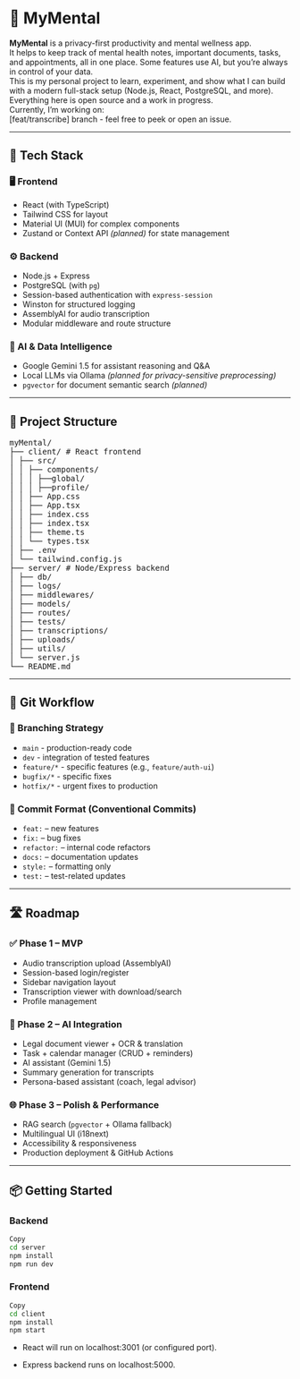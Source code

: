 # 🧠 MyMental

**MyMental** is a privacy-first productivity and mental wellness app.<br>
It helps to keep track of mental health notes, important documents, tasks, and appointments, all in one place. Some features use AI, but you’re always in control of your data.<br>
This is my personal project to learn, experiment, and show what I can build with a modern full-stack setup (Node.js, React, PostgreSQL, and more). Everything here is open source and a work in progress.<br>
Currently, I’m working on:<br>
[feat/transcribe] branch - feel free to peek or open an issue.

---

## 🚀 Tech Stack

### 🖥️ Frontend

-   React (with TypeScript)
-   Tailwind CSS for layout
-   Material UI (MUI) for complex components
-   Zustand or Context API _(planned)_ for state management

### ⚙️ Backend

-   Node.js + Express
-   PostgreSQL (with `pg`)
-   Session-based authentication with `express-session`
-   Winston for structured logging
-   AssemblyAI for audio transcription
-   Modular middleware and route structure

### 🧠 AI & Data Intelligence

-   Google Gemini 1.5 for assistant reasoning and Q&A
-   Local LLMs via Ollama _(planned for privacy-sensitive preprocessing)_
-   `pgvector` for document semantic search _(planned)_

---

## 📁 Project Structure

<pre lang="md">
myMental/
├── client/ # React frontend
│ ├── src/
│ │ ├── components/
│ │ │ ├──global/
│ │ │ ├──profile/
│ │ ├── App.css
│ │ ├── App.tsx
│ │ ├── index.css  
│ │ ├── index.tsx
│ │ ├── theme.ts
│ │ └── types.tsx
│ ├── .env
│ └── tailwind.config.js
├── server/ # Node/Express backend
│ ├── db/
│ ├── logs/
│ ├── middlewares/
│ ├── models/
│ ├── routes/
│ ├── tests/
│ ├── transcriptions/
│ ├── uploads/
│ ├── utils/
│ └── server.js
└── README.md
</pre>
---

## 🌿 Git Workflow

### 🔧 Branching Strategy

-   `main` - production-ready code
-   `dev` - integration of tested features
-   `feature/*` - specific features (e.g., `feature/auth-ui`)
-   `bugfix/*` - specific fixes
-   `hotfix/*` - urgent fixes to production

### 🧾 Commit Format (Conventional Commits)

-   `feat:` – new features
-   `fix:` – bug fixes
-   `refactor:` – internal code refactors
-   `docs:` – documentation updates
-   `style:` – formatting only
-   `test:` – test-related updates

---

## 🛣️ Roadmap

### ✅ Phase 1 – MVP

-   Audio transcription upload (AssemblyAI)
-   Session-based login/register
-   Sidebar navigation layout
-   Transcription viewer with download/search
-   Profile management

### 🧠 Phase 2 – AI Integration

-   Legal document viewer + OCR & translation
-   Task + calendar manager (CRUD + reminders)
-   AI assistant (Gemini 1.5)
-   Summary generation for transcripts
-   Persona-based assistant (coach, legal advisor)

### 🌐 Phase 3 – Polish & Performance

-   RAG search (`pgvector` + Ollama fallback)
-   Multilingual UI (i18next)
-   Accessibility & responsiveness
-   Production deployment & GitHub Actions

---

## 📦 Getting Started

### Backend

```bash
Copy
cd server
npm install
npm run dev

```

### Frontend

```bash
Copy
cd client
npm install
npm start

```

-   React will run on localhost:3001 (or configured port).

-   Express backend runs on localhost:5000.
